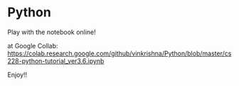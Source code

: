 # Python

Play with the notebook online! 

at Google Collab:
https://colab.research.google.com/github/vinkrishna/Python/blob/master/cs228-python-tutorial_ver3.6.ipynb


Enjoy!! 
